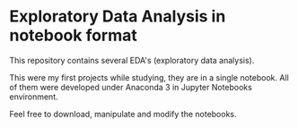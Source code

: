 # Exploratory Data Analysis in notebook format

This repository contains several EDA's (exploratory data analysis).

This were my first projects while studying, they are in a single notebook. All of them were developed under Anaconda 3 in Jupyter Notebooks environment.

Feel free to download, manipulate and modify the notebooks.
